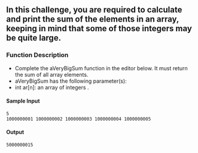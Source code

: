 ## In this challenge, you are required to calculate and print the sum of the elements in an array, keeping in mind that some of those integers may be quite large.

### Function Description
- Complete the aVeryBigSum function in the editor below. It must return the sum of all array elements.
- aVeryBigSum has the following parameter(s):
- int ar[n]: an array of integers .


#### Sample Input
```
5
1000000001 1000000002 1000000003 1000000004 1000000005
```

#### Output
```
5000000015
```